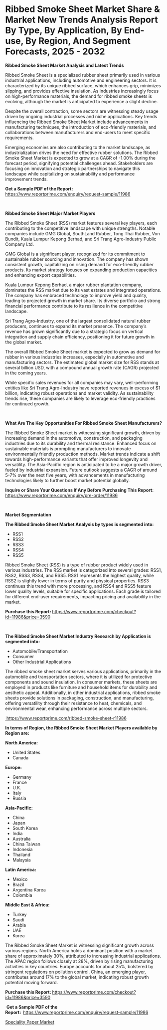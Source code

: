 <p><h1>Ribbed Smoke Sheet Market Share & Market New Trends Analysis Report By Type, By Application, By End-use, By Region, And Segment Forecasts, 2025 - 2032</h1></p><p><strong>Ribbed Smoke Sheet Market Analysis and Latest Trends</strong></p>
<p><p>Ribbed Smoke Sheet is a specialized rubber sheet primarily used in various industrial applications, including automotive and engineering sectors. It is characterized by its unique ribbed surface, which enhances grip, minimizes slipping, and provides effective insulation. As industries increasingly focus on high-performance materials, the demand for ribbed smoke sheets is evolving, although the market is anticipated to experience a slight decline.</p><p>Despite the overall contraction, some sectors are witnessing steady usage driven by ongoing industrial processes and niche applications. Key trends influencing the Ribbed Smoke Sheet Market include advancements in manufacturing techniques, the introduction of eco-friendly materials, and collaborations between manufacturers and end-users to meet specific requirements.</p><p>Emerging economies are also contributing to the market landscape, as industrialization drives the need for effective rubber solutions. The Ribbed Smoke Sheet Market is expected to grow at a CAGR of -1.00% during the forecast period, signifying potential challenges ahead. Stakeholders are focusing on innovation and strategic partnerships to navigate this landscape while capitalizing on sustainability and performance improvement trends.</p></p>
<p><strong>Get a Sample PDF of the Report:&nbsp;</strong> <a href="https://www.reportprime.com/enquiry/request-sample/11986?utm_campaign=2819&utm_medium=2&utm_source=Github&utm_content=ia&utm_term=17032025&utm_id=ribbed-smoke-sheet">https://www.reportprime.com/enquiry/request-sample/11986</a></p>
<p>&nbsp;</p>
<p><strong>Ribbed Smoke Sheet Major Market Players</strong></p>
<p><p>The Ribbed Smoke Sheet (RSS) market features several key players, each contributing to the competitive landscape with unique strengths. Notable companies include GMG Global, SouthLand Rubber, Tong Thai Rubber, Von Bundit, Kuala Lumpur Kepong Berhad, and Sri Trang Agro-Industry Public Company Ltd.</p><p>GMG Global is a significant player, recognized for its commitment to sustainable rubber sourcing and innovation. The company has shown consistent growth, capitalizing on rising demand for eco-friendly rubber products. Its market strategy focuses on expanding production capacities and enhancing export capabilities.</p><p>Kuala Lumpur Kepong Berhad, a major rubber plantation company, dominates the RSS market due to its vast estates and integrated operations. The company has embraced technology to improve yield and quality, leading to projected growth in market share. Its diverse portfolio and strong financial performance contribute to its resilience in the competitive landscape.</p><p>Sri Trang Agro-Industry, one of the largest consolidated natural rubber producers, continues to expand its market presence. The company’s revenue has grown significantly due to a strategic focus on vertical integration and supply chain efficiency, positioning it for future growth in the global market.</p><p>The overall Ribbed Smoke Sheet market is expected to grow as demand for rubber in various industries increases, especially in automotive and manufacturing sectors. The estimated global market size for RSS stands at several billion USD, with a compound annual growth rate (CAGR) projected in the coming years.</p><p>While specific sales revenues for all companies may vary, well-performing entities like Sri Trang Agro-Industry have reported revenues in excess of $1 billion, indicating robust operations and market validity. As sustainability trends rise, these companies are likely to leverage eco-friendly practices for continued growth.</p></p>
<p>&nbsp;</p>
<p><strong>What Are The Key Opportunities For Ribbed Smoke Sheet Manufacturers?</strong></p>
<p><p>The Ribbed Smoke Sheet market is witnessing significant growth, driven by increasing demand in the automotive, construction, and packaging industries due to its durability and thermal resistance. Enhanced focus on sustainable materials is prompting manufacturers to innovate environmentally friendly production methods. Market trends indicate a shift towards high-performance variants that offer improved longevity and versatility. The Asia-Pacific region is anticipated to be a major growth driver, fueled by industrial expansion. Future outlook suggests a CAGR of around 5-7% over the next five years, with advancements in manufacturing technologies likely to further boost market potential globally.</p></p>
<p><strong>Inquire or Share Your Questions If Any Before Purchasing This Report:</strong> <a href="https://www.reportprime.com/enquiry/pre-order/11986?utm_campaign=2819&utm_medium=2&utm_source=Github&utm_content=ia&utm_term=17032025&utm_id=ribbed-smoke-sheet">https://www.reportprime.com/enquiry/pre-order/11986</a></p>
<p>&nbsp;</p>
<p><strong>Market Segmentation</strong></p>
<p><strong>The Ribbed Smoke Sheet Market Analysis by types is segmented into:</strong></p>
<p><ul><li>RSS1</li><li>RSS2</li><li>RSS3</li><li>RSS4</li><li>RSS5</li></ul></p>
<p><p>Ribbed Smoke Sheet (RSS) is a type of rubber product widely used in various industries. The RSS market is categorized into several grades: RSS1, RSS2, RSS3, RSS4, and RSS5. RSS1 represents the highest quality, while RSS2 is slightly lower in terms of purity and physical properties. RSS3 continues this trend with more processing, and RSS4 and RSS5 feature lower quality levels, suitable for specific applications. Each grade is tailored for different end-user requirements, impacting pricing and availability in the market.</p></p>
<p><strong>Purchase this Report:&nbsp;</strong><a href="https://www.reportprime.com/checkout?id=11986&price=3590&utm_campaign=2819&utm_medium=2&utm_source=Github&utm_content=ia&utm_term=17032025&utm_id=ribbed-smoke-sheet">https://www.reportprime.com/checkout?id=11986&price=3590</a></p>
<p>&nbsp;</p>
<p><strong>The Ribbed Smoke Sheet Market Industry Research by Application is segmented into:</strong></p>
<p><ul><li>Automobile/Transportation</li><li>Consumer</li><li>Other Industrial Applications</li></ul></p>
<p><p>The ribbed smoke sheet market serves various applications, primarily in the automobile and transportation sectors, where it is utilized for protective components and sound insulation. In consumer markets, these sheets are employed in products like furniture and household items for durability and aesthetic appeal. Additionally, in other industrial applications, ribbed smoke sheets provide solutions in packaging, construction, and manufacturing, offering versatility through their resistance to heat, chemicals, and environmental wear, enhancing performance across multiple sectors.</p></p>
<p><a href="https://www.reportprime.com/ribbed-smoke-sheet-r11986?utm_campaign=2819&utm_medium=2&utm_source=Github&utm_content=ia&utm_term=17032025&utm_id=ribbed-smoke-sheet">&nbsp;https://www.reportprime.com/ribbed-smoke-sheet-r11986</a></p>
<p><strong>In terms of Region, the Ribbed Smoke Sheet Market Players available by Region are:</strong></p>
<p>
    <p> <strong> North America: </strong>
        <ul>
            <li>United States</li>
            <li>Canada</li>
        </ul>
        </p> 
    <p> <strong> Europe: </strong>
        <ul>
            <li>Germany</li>
            <li>France</li>
            <li>U.K.</li>
            <li>Italy</li>
            <li>Russia</li>
        </ul>
        </p> 
    <p> <strong> Asia-Pacific: </strong>
        <ul>
            <li>China</li>
            <li>Japan</li>
            <li>South Korea</li>
            <li>India</li>
            <li>Australia</li>
            <li>China Taiwan</li>
            <li>Indonesia</li>
            <li>Thailand</li>
            <li>Malaysia</li>
        </ul>
        </p> 
    <p> <strong> Latin America: </strong>
        <ul>
            <li>Mexico</li>
            <li>Brazil</li>
            <li>Argentina Korea</li>
            <li>Colombia</li>
        </ul>
        </p> 
    <p> <strong> Middle East & Africa: </strong>
        <ul>
            <li>Turkey</li>
            <li>Saudi</li>
            <li>Arabia</li>
            <li>UAE</li>
            <li>Korea</li>
        </ul>
    </p>
    </p>
<p><p>The Ribbed Smoke Sheet Market is witnessing significant growth across various regions. North America holds a dominant position with a market share of approximately 30%, attributed to increasing industrial applications. The APAC region follows closely at 28%, driven by rising manufacturing activities in key countries. Europe accounts for about 25%, bolstered by stringent regulations on pollution control. China, an emerging player, contributes around 17% to the global market, indicating robust growth potential moving forward.</p></p>
<p><strong>Purchase this Report: </strong><a href="https://www.reportprime.com/checkout?id=11986&price=3590&utm_campaign=2819&utm_medium=2&utm_source=Github&utm_content=ia&utm_term=17032025&utm_id=ribbed-smoke-sheet">https://www.reportprime.com/checkout?id=11986&price=3590</a></p>
<p>&nbsp;<strong>Get a Sample PDF of the Report:&nbsp;&nbsp;</strong><a href="https://www.reportprime.com/enquiry/request-sample/11986?utm_campaign=2819&utm_medium=2&utm_source=Github&utm_content=ia&utm_term=17032025&utm_id=ribbed-smoke-sheet">https://www.reportprime.com/enquiry/request-sample/11986</a></p>
<p><strong></strong></p>
<p><p><a href="https://github.com/dolorespeddico90/Market-Research-Report-List-1/blob/main/speciality-paper-market.md?utm_campaign=2819&utm_medium=2&utm_source=Github&utm_content=ia&utm_term=17032025&utm_id=ribbed-smoke-sheet">Speciality Paper Market</a></p></p>